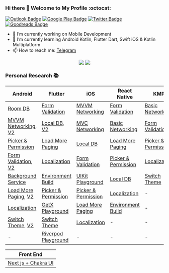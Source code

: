### Hi there 👋 Welcome to My Profile :octocat:

[![Outlook Badge](https://img.shields.io/badge/-Outlook-blue?style=for-the-badge&logoColor=white&logo=microsoft-outlook)](mailto:yoesuv@hotmail.co.id)
[![Google Play Badge](https://img.shields.io/badge/Google_Play-414141?style=for-the-badge&logo=google-play&logoColor=white)](https://play.google.com/store/apps/developer?id=BOYO)
[![Twitter Badge](https://img.shields.io/badge/X-%23000000.svg?style=for-the-badge&logo=X&logoColor=white)](https://twitter.com/yoesuv)
[![Goodreads Badge](https://img.shields.io/badge/Goodreads-372213?style=for-the-badge&logo=goodreads&logoColor=white)](https://www.goodreads.com/user/show/63565430-yusuf-saifudin)

- 🔭 I’m currently working on Mobile Development
- 🌱 I’m currently learning Android Kotlin, Flutter Dart, Swift iOS & Kotlin Multiplatform
- 📫 How to reach me: [Telegram](https://t.me/yoesuv)  

</p>
<p align="center">
  <img align="center" src="https://github-readme-stats.vercel.app/api?username=yoesuv&count_private=true&show_icons=true&hide_border=true" />
  <img align="center" src="https://github-readme-stats.vercel.app/api/top-langs/?username=yoesuv&count_private=true&show_icons=true&hide_border=true" />
</p>

### Personal Research :books: ###
| Android | Flutter | iOS | React Native | KMP |
| --- | --- | --- | --- | --- |
| [Room DB](https://github.com/yoesuv/android-room-example)  | [Form Validation](https://github.com/yoesuv/Login-Bloc-Library) | [MVVM Networking](https://github.com/yoesuv/iOS-MVVM-Networking) | [Form Validation](https://github.com/yoesuv/RN-Form-Validation) | [Basic Networking](https://github.com/yoesuv/KMP-Basic-Networking) |
| [MVVM Networking](https://github.com/yoesuv/android-kotlin-mvvm-networking), [V2](https://github.com/yoesuv/Android-Compose-Networking) | [Local DB](https://github.com/yoesuv/Flutter-Local-DB), [V2](https://github.com/yoesuv/Flutter-Note-DB) | [MVC Networking](https://github.com/yoesuv/iOS-MVC-Networking) | [Basic Networking](https://github.com/yoesuv/RN-Basic-Networking) | [Form Validation](https://github.com/yoesuv/KMP-Form-Validation) |
| [Picker & Permission](https://github.com/yoesuv/android-file-picker-example) | [Load More Paging](https://github.com/yoesuv/Flutter-Load-More-Paging) | [Local DB](https://github.com/yoesuv/iOS-Local-DB) | [Load More Paging](https://github.com/yoesuv/RN-Load-More-Paging) | [Picker & Permission](https://github.com/yoesuv/KMP-Picker-Permission) |
| [Form Validation](https://github.com/yoesuv/Form-Live-Data-Binding), [V2](https://github.com/yoesuv/Android-Form-Validation-Compose) | [Localization](https://github.com/yoesuv/Flutter-App-Language) | [Form Validation](https://github.com/yoesuv/iOS-Form-Validation) | [Picker & Permission](https://github.com/yoesuv/RN-Picker-Permission) | [Localization](https://github.com/yoesuv/KMP-App-Language) |
| [Background Service](https://github.com/yoesuv/Android-Background-Service) | [Environment Build](https://github.com/yoesuv/Flutter-Build-Environment) |  [UIKit Playground](https://github.com/yoesuv/UIKit-Playground) | [Local DB](https://github.com/yoesuv/RN-Local-DB) | [Switch Theme](https://github.com/yoesuv/KMP-Switch-Theme) |
| [Load More Paging](https://github.com/yoesuv/Android-Load-More-Paging), [V2](https://github.com/yoesuv/Android-Load-More-Paging-Compose) | [Picker & Permission](https://github.com/yoesuv/Flutter-Picker-Permission) | [Picker & Permission](https://github.com/yoesuv/iOS-Picker-Permission) | [Localization](https://github.com/yoesuv/RN-App-Language) | - |
| [Localization](https://github.com/yoesuv/Android-App-Language) | [GetX Playground](https://github.com/yoesuv/GetX-Playground) | [Load More Paging](https://github.com/yoesuv/iOS-Load-More-Paging-SwiftUI) | [Environment Build](https://github.com/yoesuv/RN-Build-Environment) | - |
| [Switch Theme](https://github.com/yoesuv/Android-Switch-Theme), [V2](https://github.com/yoesuv/Android-Switch-Theme-Compose) | [Switch Theme](https://github.com/yoesuv/Flutter-Switch-Theme) | [Localization](https://github.com/yoesuv/iOS-App-Language) | - | - |
| - | [Riverpod Playground](https://github.com/yoesuv/Riverpod-Playground) | - | - | - |


| Front End |
| :---: |
| [Next js + Chakra UI](https://github.com/yoesuv/Next-Chakra) |

